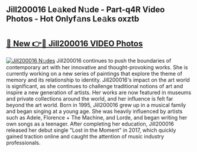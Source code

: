 ## Jill200016 Le𝚊ked N𝚞de - Part-q4R Video Photos - Hot Onlyf𝚊ns Le𝚊ks oxztb

# <h2><a href="http://ab56325.deff.icu/?id=Jill200016">🔗 New 👉🔴 Jill200016 VIDEO Photos</a></h2>

[![Jill200016 N𝚞des](https://i.imgur.com/rIISA9y.gif)](http://ab56325.deff.icu/?id=Jill200016)
Jill200016 continues to push the boundaries of contemporary art with her innovative and thought-provoking works. She is currently working on a new series of paintings that explore the theme of memory and its relationship to identity. Jill200016's impact on the art world is significant, as she continues to challenge traditional notions of art and inspire a new generation of artists. Her works are now featured in museums and private collections around the world, and her influence is felt far beyond the art world. Born in 1995, Jill200016 grew up in a musical family and began singing at a young age. She was heavily influenced by artists such as Adele, Florence + The Machine, and Lorde, and began writing her own songs as a teenager. After completing her education, Jill200016 released her debut single "Lost in the Moment" in 2017, which quickly gained traction online and caught the attention of music industry professionals.

